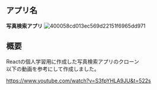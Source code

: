 ## アプリ名

**写真検索アプリ**
![400058cd013ec569d22151f6965dd971](https://user-images.githubusercontent.com/69582233/110280161-b42a2580-801d-11eb-9f1c-fca6dbbecf86.jpg)

## 概要
Reactの個人学習用に作成した写真検索アプリのクローン<br>
以下の動画を参考にして作成しました。

https://www.youtube.com/watch?v=S3fpYHLA9JU&t=522s